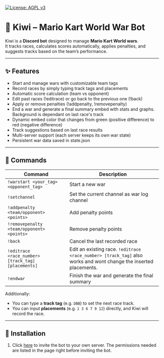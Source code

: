 [![License: AGPL v3](https://img.shields.io/badge/License-AGPL_v3-blue.svg)](https://www.gnu.org/licenses/agpl-3.0)
# 🥝 Kiwi – Mario Kart World War Bot

Kiwi is a **Discord bot** designed to manage **Mario Kart World wars**.  
It tracks races, calculates scores automatically, applies penalties, and suggests tracks based on the team’s performance.

---

## ✨ Features

- Start and manage wars with customizable team tags
- Record races by simply typing track tags and placements
- Automatic score calculation (team vs opponent)
- Edit past races (!editrace) or go back to the previous one (!back)
- Apply or remove penalties (!addpenalty, !removepenalty)
- End a war and generate a final summary embed with stats and graphs. Background is dependant on last race's track
- Dynamic embed color that changes from green (positive difference) to red (negative difference)
- Track suggestions based on last race results
- Multi-server support (each server keeps its own war state)
- Persistent war data saved in state.json

---

## 📜 Commands

| Command | Description |
|---------|-------------|
| `!warstart <your_tag> <opponent_tag>` | Start a new war |
| `!setchannel` | Set the current channel as war log channel |
| `!addpenalty <team/opponent> <points>` | Add penalty points |
| `!removepenalty <team/opponent> <points>` | Remove penalty points |
| `!back` | Cancel the last recorded race |
| `!editrace <race_number> [track_tag] [placements]` | Edit an existing race. `!editrace <race_number> [track_tag]` also works and wont change the inserted placements. |
| `!endwar` | Finish the war and generate the final summary |

Additionally:  
- You can type a **track tag** (e.g. `DBB`) to set the next race track.  
- You can input **placements** (e.g. `1 3 6 7 9 12`) directly, and Kiwi will record the race.  

---

## 🚀 Installation

1. Click [here](https://discord.com/oauth2/authorize?client_id=1388648962193494287&permissions=125952&scope=bot) to invite the bot to your own server. The permissions needed are listed in the page right before inviting the bot.
